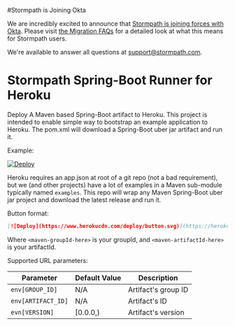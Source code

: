 #Stormpath is Joining Okta

We are incredibly excited to announce that [Stormpath is joining forces with Okta](https://stormpath.com/blog/stormpaths-new-path?utm_source=github&utm_medium=readme&utm-campaign=okta-announcement). Please visit [the Migration FAQs](https://stormpath.com/oktaplusstormpath?utm_source=github&utm_medium=readme&utm-campaign=okta-announcement) for a detailed look at what this means for Stormpath users.

We're available to answer all questions at [support@stormpath.com](mailto:support@stormpath.com).

Stormpath Spring-Boot Runner for Heroku
=======================================

Deploy A Maven based Spring-Boot artifact to Heroku.  This project is intended to enable simple way to bootstrap an example application to Heroku.
The pom.xml will download a Spring-Boot uber jar artifact and run it.

Example:

[![Deploy](https://www.herokucdn.com/deploy/button.svg)](https://heroku.com/deploy?template=https://github.com/stormpath/heroku-spring-boot-runner&env\[GROUP_ID\]=com.stormpath.shiro&env\[ARTIFACT_ID\]=stormpath-shiro-spring-boot-web-example)


Heroku requires an app.json at root of a git repo (not a bad requirement), but we (and other projects) have a lot of examples in 
a Maven sub-module typically named `examples`.  This repo will wrap any Maven Spring-Boot uber jar project and download the latest release and run it.

Button format:

``` markdown
[![Deploy](https://www.herokucdn.com/deploy/button.svg)](https://heroku.com/deploy?template=https://github.com/stormpath/heroku-spring-boot-runner&env\[GROUP_ID\]=<maven-groupId-here>&env\[ARTIFACT_ID\]=<maven-artifactId-here>)
```

Where `<maven-groupId-here>` is your groupId, and `<maven-artifactId-here>` is your artifactId.

Supported URL parameters:

| Parameter | Default Value | Description |
| --------- | ------------- | ----------- |
| `env[GROUP_ID]` | N/A | Artifact's group ID |
| `env[ARTIFACT_ID]` | N/A | Artifact's ID |
| `evn[VERSION]` | [0.0.0,) | Artifact's version |
